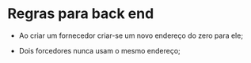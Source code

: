 # Regras para back end

- Ao criar um fornecedor  criar-se um novo endereço do zero para ele;

- Dois forcedores nunca usam o mesmo endereço;

